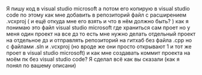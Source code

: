 Я пишу код в visual studio microsoft а потом его копирую в visual studio code по этому как мне добавить в репозиторий файл с расширением .vcxproj ( и ещё откуда мне его взять и что в нём должно быть? ) как я понимаю это файл visual studio microsoft где храниться сам проет но у меня один проект на все дз то есть мне нужно делать отдельный проект на отдельное дз и отправлять репозиторий на гитхаб без файла .cpp но с файлами .sln и .vcxproj (но вроде же они просто открывают 1 и тот же проет в visual studio microsoft) и как мне создавать коммит проекта на моём пк без visual studio code?
Я сделал всё как вы сказали (как я понял по вашему описани)